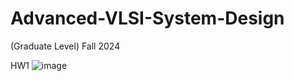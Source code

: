 # Advanced-VLSI-System-Design
(Graduate Level) Fall 2024

HW1
![image](https://github.com/user-attachments/assets/37eee799-b665-4e4c-9bc2-6bc5344677e3)
